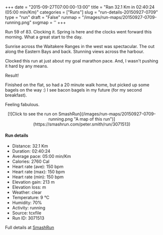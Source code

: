 +++
date = "2015-09-27T07:00:00-13:00"
title = "Ran 32.1 Km in 02:40:24 (05:00 min/Km)"
categories = ["Runs"]
slug = "run-details-20150927-0709"
type = "run"
draft = "False"
runmap = "/images/run-maps/20150927-0709-running.png"
svgmap = '<polyline points="30 57, 31 56, 31 55, 29 54, 26 55, 20 59, 15 61, 14 60, 14 58, 12 57, 10 57, 8 58, 5 57, 5 57, 4 55, 0 52, 2 50, 4 50, 4 50, 9 48, 9 48, 12 46, 16 45, 16 45, 15 41, 15 40, 16 39, 18 38, 18 41, 18 41, 21 43, 24 45, 25 45, 25 44, 25 44, 27 41, 29 39, 30 39, 30 40, 28 42, 39 45, 45 47, 52 47, 57 50, 59 51, 62 51, 66 49, 69 50, 70 50, 72 48, 71 47, 71 46, 74 46, 76 45, 79 46, 80 47, 81 47, 83 47, 85 47, 89 49, 92 49, 95 49, 97 49, 99 50, 100 49, 97 50, 95 49, 92 49, 89 49, 85 47, 83 48, 81 47, 80 47, 79 46, 76 45, 74 46, 71 46, 71 47, 72 48, 71 49, 69 50, 66 49, 63 51, 59 51, 56 50, 53 48, 49 47, 47 47, 46 49, 44 48, 41 49">'
+++

Run 59 of 83. Clocking it. Spring is here and the clocks went forward this morning. What a great start to the day. 

Sunrise across the Waitakere Ranges in the west was spectacular. The out along the Eastern Bays and back. Stunning views across the harbour. 

Clocked this run at just about my goal marathon pace. And, I wasn't pushing it hard by any means. 

Result!

Finished on the flat, so had a 20 minute walk home, but picked up some bagels on the way :) I see bacon bagels in my future (for my second breakfast). 

Feeling fabulous. 



<!--more-->

<center>
[![Click to see the run on SmashRun](/images/run-maps/20150927-0709-running.png "A map of this run")](https://smashrun.com/peter.smith/run/3071513)
</center>

#### Run details

* Distance: 32.1 Km
* Duration: 02:40:24
* Average pace: 05:00 min/Km
* Calories: 2760 Cal
* Heart rate (ave): 150 bpm
* Heart rate (max): 150 bpm
* Heart rate (min): 150 bpm
* Elevation gain: 213 m
* Elevation loss:  m
* Weather: clear
* Temperature: 9 &deg;C
* Humidity: 70%
* Activity: running
* Source: tcxfile
* Run ID: 3071513

Full details at [SmashRun](https://smashrun.com/peter.smith/run/3071513)